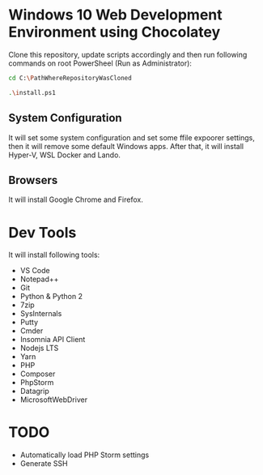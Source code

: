 # Windows 10 Web Development Environment using Chocolatey

Clone this repository, update scripts accordingly and then run following commands on
root PowerSheel (Run as Administrator):

```sh
cd C:\PathWhereRepositoryWasCloned

.\install.ps1
```

## System Configuration

It will set some system configuration and set some ffile expoorer settings, then it will
remove some default Windows apps. After that, it will install Hyper-V, WSL Docker and Lando.

## Browsers

It will install Google Chrome and Firefox.

# Dev Tools

It will install following tools:

- VS Code
- Notepad++
- Git
- Python & Python 2
- 7zip
- SysInternals
- Putty
- Cmder
- Insomnia API Client
- Nodejs LTS
- Yarn
- PHP
- Composer
- PhpStorm
- Datagrip
- MicrosoftWebDriver

# TODO

- Automatically load PHP Storm settings
- Generate SSH